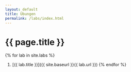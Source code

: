 ```yaml
---
layout: default
title: Übungen
permalink: /labs/index.html
---
```


# {{ page.title }}

{% for lab in site.labs %}
  1. [{{ lab.title }}]({{ site.baseurl }}{{ lab.url }})
{% endfor %}
